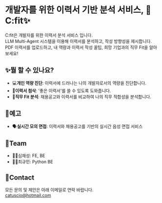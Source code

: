 # 개발자를 위한 이력서 기반 분석 서비스, 📝C:fit✨

C:fit은 개발자를 위한 이력서 분석 서비스 입니다.\
LLM Multi-Agent 시스템을 이용해 이력서를 분석하고, 작성 방향성을 제시합니다.\
PDF 이력서를 업로드하고, 내 역량과 이력서 작성 꿀팁, 희망 기업과의 직무 Fit을 알아보세요!

## ✨뭘 할 수 있나요?
- 💻**개인 역량 진단**: 이력서에 드러나는 나의 개발자로서의 역량을 진단합니다.
- 📝**이력서 첨삭**: '좋은 이력서'를 쓸 수 있도록 도와줍니다.
- 🚀**직무 Fit 분석**: 채용공고와 이력서를 비교하여 나의 직무 적합성을 분석합니다.

## 📢예고
- 🗣️**실시간 모의 면접**: 이력서와 채용공고를 기반의 실시간 음성 면접 서비스

## 👥Team
- 👨‍💻심재성: FE, BE
- 👨‍💻최규민: Python BE

## 📧Contact
모든 문의 및 제안은 아래 이메일로 연락 바랍니다.\
catuscio@hotmail.com
